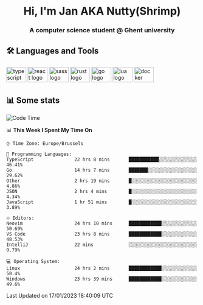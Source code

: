 <h1 align="center">Hi, I'm Jan AKA Nutty(Shrimp)</h1>
<h3 align="center">A computer science student @ Ghent university</h3>

<h2 align="left">🛠️ Languages and Tools</h2>

###

<div align="left">
  <img src="https://cdn.jsdelivr.net/gh/devicons/devicon/icons/typescript/typescript-original.svg" height="40" width="52" alt="typescript logo"  />
  <img src="https://cdn.jsdelivr.net/gh/devicons/devicon/icons/react/react-original.svg" height="40" width="52" alt="react logo"  />
  <img src="https://cdn.jsdelivr.net/gh/devicons/devicon/icons/sass/sass-original.svg" height="40" width="52" alt="sass logo"  />
  <img src="https://cdn.jsdelivr.net/gh/devicons/devicon/icons/rust/rust-plain.svg" height="40" width="52" alt="rust logo"  />
  <img src="https://cdn.jsdelivr.net/gh/devicons/devicon/icons/go/go-original.svg" height="40" width="52" alt="go logo"  />
  <img src="https://cdn.jsdelivr.net/gh/devicons/devicon/icons/lua/lua-original.svg" height="40" width="52" alt="lua logo"  />
  <img src="https://cdn.jsdelivr.net/gh/devicons/devicon/icons/docker/docker-original.svg" height="40" width="52" alt="docker logo"  />
</div>

<h2>📊 Some stats</h2>

<!--START_SECTION:waka-->
![Code Time](http://img.shields.io/badge/Code%20Time-2%2C426%20hrs%2032%20mins-blue)

📊 **This Week I Spent My Time On** 

```text
⌚︎ Time Zone: Europe/Brussels

💬 Programming Languages: 
TypeScript               22 hrs 8 mins       ███████████░░░░░░░░░░░░░░   46.41% 
Go                       14 hrs 7 mins       ███████░░░░░░░░░░░░░░░░░░   29.62% 
Other                    2 hrs 19 mins       █░░░░░░░░░░░░░░░░░░░░░░░░   4.86% 
JSON                     2 hrs 4 mins        █░░░░░░░░░░░░░░░░░░░░░░░░   4.34% 
JavaScript               1 hr 51 mins        █░░░░░░░░░░░░░░░░░░░░░░░░   3.89%

🔥 Editors: 
Neovim                   24 hrs 10 mins      ████████████░░░░░░░░░░░░░   50.69% 
VS Code                  23 hrs 8 mins       ████████████░░░░░░░░░░░░░   48.53% 
IntelliJ                 22 mins             ░░░░░░░░░░░░░░░░░░░░░░░░░   0.79%

💻 Operating System: 
Linux                    24 hrs 2 mins       ████████████░░░░░░░░░░░░░   50.4% 
Windows                  23 hrs 39 mins      ████████████░░░░░░░░░░░░░   49.6%

```


 Last Updated on 17/01/2023 18:40:09 UTC
<!--END_SECTION:waka-->
